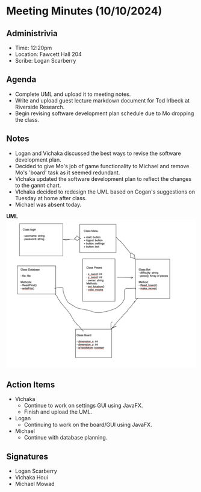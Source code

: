 # Meeting Minutes (10/10/2024)

## Administrivia
* Time: 12:20pm
* Location: Fawcett Hall 204
* Scribe: Logan Scarberry

## Agenda
* Complete UML and upload it to meeting notes.
* Write and upload guest lecture markdown document for Tod Irlbeck at Riverside Research.
* Begin revising software development plan schedule due to Mo dropping the class.

## Notes
* Logan and Vichaka discussed the best ways to revise the software development plan.
* Decided to give Mo's job of game functionality to Michael and remove Mo's 'board' task as it seemed redundant.
* Vichaka updated the software development plan to reflect the changes to the gannt chart.
* VIchaka decided to redesign the UML based on Cogan's suggestions on Tuesday at home after class.
* Michael was absent today.

**UML**
![UML](UML.png) <br>



## Action Items
* Vichaka
  * Continue to work on settings GUI using JavaFX.
  * Finish and upload the UML.
* Logan
  * Continuing to work on the board/GUI using JavaFX.
* Michael
  * Continue with database planning.

## Signatures
* Logan Scarberry
* Vichaka Houi
* Michael Mowad
